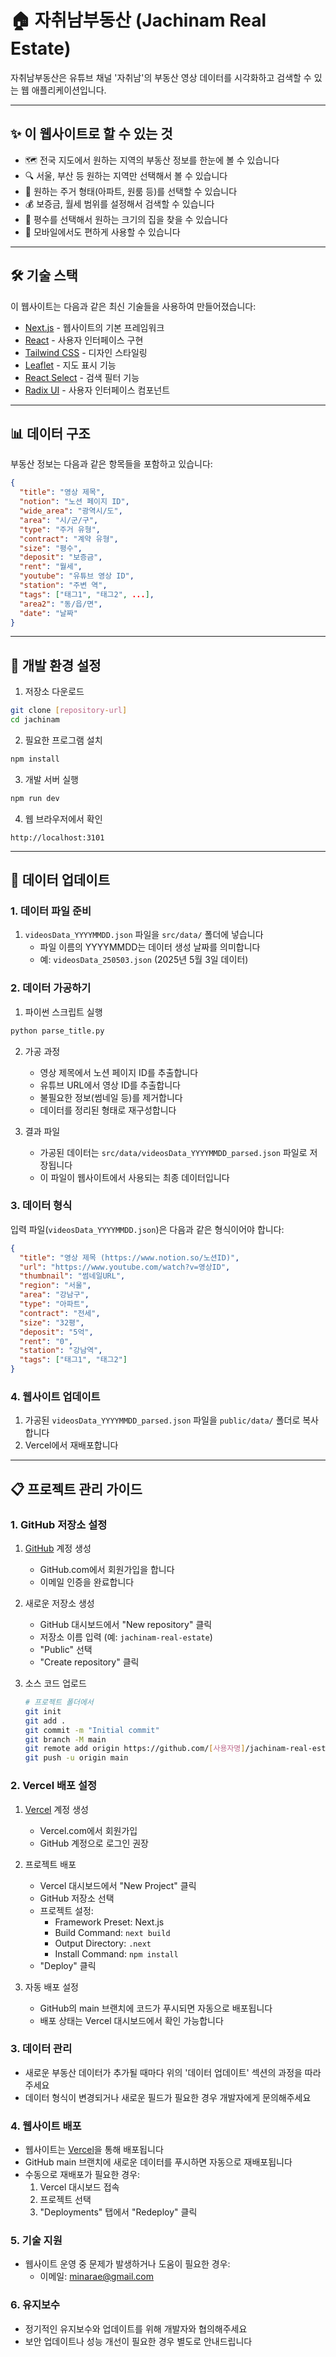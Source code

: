 # 🏠 자취남부동산 (Jachinam Real Estate)

자취남부동산은 유튜브 채널 '자취남'의 부동산 영상 데이터를 시각화하고 검색할 수 있는 웹 애플리케이션입니다.

---

## ✨ 이 웹사이트로 할 수 있는 것

- 🗺️ 전국 지도에서 원하는 지역의 부동산 정보를 한눈에 볼 수 있습니다
- 🔍 서울, 부산 등 원하는 지역만 선택해서 볼 수 있습니다
- 🏢 원하는 주거 형태(아파트, 원룸 등)를 선택할 수 있습니다
- 💰 보증금, 월세 범위를 설정해서 검색할 수 있습니다
- 📏 평수를 선택해서 원하는 크기의 집을 찾을 수 있습니다
- 📱 모바일에서도 편하게 사용할 수 있습니다

---

## 🛠️ 기술 스택

이 웹사이트는 다음과 같은 최신 기술들을 사용하여 만들어졌습니다:

- [Next.js](https://nextjs.org/) - 웹사이트의 기본 프레임워크
- [React](https://react.dev/) - 사용자 인터페이스 구현
- [Tailwind CSS](https://tailwindcss.com/) - 디자인 스타일링
- [Leaflet](https://leafletjs.com/) - 지도 표시 기능
- [React Select](https://react-select.com/) - 검색 필터 기능
- [Radix UI](https://www.radix-ui.com/) - 사용자 인터페이스 컴포넌트

---

## 📊 데이터 구조

부동산 정보는 다음과 같은 항목들을 포함하고 있습니다:

```json
{
  "title": "영상 제목",
  "notion": "노션 페이지 ID",
  "wide_area": "광역시/도",
  "area": "시/군/구",
  "type": "주거 유형",
  "contract": "계약 유형",
  "size": "평수",
  "deposit": "보증금",
  "rent": "월세",
  "youtube": "유튜브 영상 ID",
  "station": "주변 역",
  "tags": ["태그1", "태그2", ...],
  "area2": "동/읍/면",
  "date": "날짜"
}
```

---

## 🚀 개발 환경 설정

1. 저장소 다운로드
```bash
git clone [repository-url]
cd jachinam
```

2. 필요한 프로그램 설치
```bash
npm install
```

3. 개발 서버 실행
```bash
npm run dev
```

4. 웹 브라우저에서 확인
```
http://localhost:3101
```

---

## 📝 데이터 업데이트

### 1. 데이터 파일 준비
1. `videosData_YYYYMMDD.json` 파일을 `src/data/` 폴더에 넣습니다
   - 파일 이름의 YYYYMMDD는 데이터 생성 날짜를 의미합니다
   - 예: `videosData_250503.json` (2025년 5월 3일 데이터)

### 2. 데이터 가공하기
1. 파이썬 스크립트 실행
```bash
python parse_title.py
```

2. 가공 과정
   - 영상 제목에서 노션 페이지 ID를 추출합니다
   - 유튜브 URL에서 영상 ID를 추출합니다
   - 불필요한 정보(썸네일 등)를 제거합니다
   - 데이터를 정리된 형태로 재구성합니다

3. 결과 파일
   - 가공된 데이터는 `src/data/videosData_YYYYMMDD_parsed.json` 파일로 저장됩니다
   - 이 파일이 웹사이트에서 사용되는 최종 데이터입니다

### 3. 데이터 형식
입력 파일(`videosData_YYYYMMDD.json`)은 다음과 같은 형식이어야 합니다:
```json
{
  "title": "영상 제목 (https://www.notion.so/노션ID)",
  "url": "https://www.youtube.com/watch?v=영상ID",
  "thumbnail": "썸네일URL",
  "region": "서울",
  "area": "강남구",
  "type": "아파트",
  "contract": "전세",
  "size": "32평",
  "deposit": "5억",
  "rent": "0",
  "station": "강남역",
  "tags": ["태그1", "태그2"]
}
```

### 4. 웹사이트 업데이트
1. 가공된 `videosData_YYYYMMDD_parsed.json` 파일을 `public/data/` 폴더로 복사합니다
2. Vercel에서 재배포합니다

---

## 📋 프로젝트 관리 가이드

### 1. GitHub 저장소 설정
1. [GitHub](https://github.com) 계정 생성
   - GitHub.com에서 회원가입을 합니다
   - 이메일 인증을 완료합니다

2. 새로운 저장소 생성
   - GitHub 대시보드에서 "New repository" 클릭
   - 저장소 이름 입력 (예: `jachinam-real-estate`)
   - "Public" 선택
   - "Create repository" 클릭

3. 소스 코드 업로드
   ```bash
   # 프로젝트 폴더에서
   git init
   git add .
   git commit -m "Initial commit"
   git branch -M main
   git remote add origin https://github.com/[사용자명]/jachinam-real-estate.git
   git push -u origin main
   ```

### 2. Vercel 배포 설정
1. [Vercel](https://vercel.com) 계정 생성
   - Vercel.com에서 회원가입
   - GitHub 계정으로 로그인 권장

2. 프로젝트 배포
   - Vercel 대시보드에서 "New Project" 클릭
   - GitHub 저장소 선택
   - 프로젝트 설정:
     - Framework Preset: Next.js
     - Build Command: `next build`
     - Output Directory: `.next`
     - Install Command: `npm install`
   - "Deploy" 클릭

3. 자동 배포 설정
   - GitHub의 main 브랜치에 코드가 푸시되면 자동으로 배포됩니다
   - 배포 상태는 Vercel 대시보드에서 확인 가능합니다

### 3. 데이터 관리
- 새로운 부동산 데이터가 추가될 때마다 위의 '데이터 업데이트' 섹션의 과정을 따라주세요
- 데이터 형식이 변경되거나 새로운 필드가 필요한 경우 개발자에게 문의해주세요

### 4. 웹사이트 배포
- 웹사이트는 [Vercel](https://vercel.com)을 통해 배포됩니다
- GitHub main 브랜치에 새로운 데이터를 푸시하면 자동으로 재배포됩니다
- 수동으로 재배포가 필요한 경우:
  1. Vercel 대시보드 접속
  2. 프로젝트 선택
  3. "Deployments" 탭에서 "Redeploy" 클릭

### 5. 기술 지원
- 웹사이트 운영 중 문제가 발생하거나 도움이 필요한 경우:
  - 이메일: minarae@gmail.com

### 6. 유지보수
- 정기적인 유지보수와 업데이트를 위해 개발자와 협의해주세요
- 보안 업데이트나 성능 개선이 필요한 경우 별도로 안내드립니다
